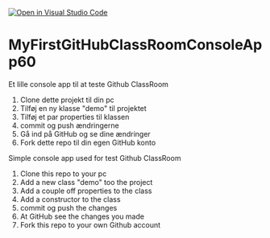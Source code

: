 [![Open in Visual Studio Code](https://classroom.github.com/assets/open-in-vscode-c66648af7eb3fe8bc4f294546bfd86ef473780cde1dea487d3c4ff354943c9ae.svg)](https://classroom.github.com/online_ide?assignment_repo_id=8370513&assignment_repo_type=AssignmentRepo)
# MyFirstGitHubClassRoomConsoleApp60
Et lille console app til at teste Github ClassRoom

1) Clone dette projekt til din pc
2) Tilføj en ny klasse "demo" til projektet
3) Tilføj et par properties til klassen
4) commit og push ændringerne
5) Gå ind på GitHub og se dine ændringer
6) Fork dette repo til din egen GitHub konto 


Simple console app used for test Github ClassRoom

1) Clone this repo to your pc
2) Add a new class "demo" too the  project
3) Add a couple off properties to the class
4) Add a constructor to the class
4) commit og push the changes
5) At GitHub see the changes you made
6) Fork this repo to your own Github account



